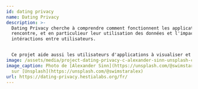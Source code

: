 ```yaml
---
id: dating privacy
name: Dating Privacy
description: >-
  Dating Privacy cherche à comprendre comment fonctionnent les applications de
  rencontre, et en particulieur leur utilisation des données et l'impact sur les
  intéractions entre utilisateurs. 


  Ce projet aide aussi les utilisateurs d'applications à visualiser et comprendre l'écosystème des données d'app et leur exploitation.
image: /assets/media/project-dating-privacy-c-alexander-sinn-unsplash-c.jpeg
image_caption: Photo de [Alexander Sinn](https://unsplash.com/@swimstaralex)
  sur [Unsplash](https://unsplash.com/@swimstaralex)
url: https://dating-privacy.hestialabs.org/fr/
---
```

